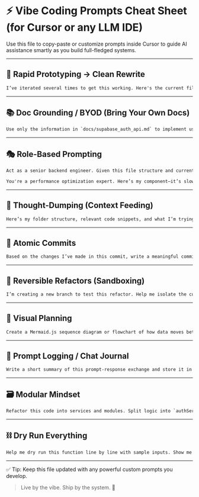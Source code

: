 # ⚡ Vibe Coding Prompts Cheat Sheet (for Cursor or any LLM IDE)

Use this file to copy-paste or customize prompts inside Cursor to guide AI assistance smartly as you build full-fledged systems.

---

## 🧪 Rapid Prototyping → Clean Rewrite

```txt
I’ve iterated several times to get this working. Here's the current file structure and final code. Now, please help me rewrite it from scratch, clean and minimal, as if building from zero—but using what we've learned.
```

---

## 📚 Doc Grounding / BYOD (Bring Your Own Docs)

```txt
Use only the information in `docs/supabase_auth_api.md` to implement user signup and login flow. Ignore all other assumptions. Build the auth module cleanly from that doc alone.
```

---

## 🎭 Role-Based Prompting

```txt
Act as a senior backend engineer. Given this file structure and current implementation, how would you architect the service layer for scalability?

You're a performance optimization expert. Here’s my component—it’s slow. Tell me exactly what to fix and how.
```

---

## 🧠 Thought-Dumping (Context Feeding)

```txt
Here’s my folder structure, relevant code snippets, and what I’m trying to achieve. Something’s not working, and I’m stuck. Based on this complete context, what should I do next?
```

---

## 🧼 Atomic Commits

```txt
Based on the changes I’ve made in this commit, write a meaningful commit message that describes the single responsibility it touches.
```

---

## 🔁 Reversible Refactors (Sandboxing)

```txt
I’m creating a new branch to test this refactor. Help me isolate the current logic into a separate file/module so I can experiment without breaking the main workflow.
```

---

## 🎨 Visual Planning

```txt
Create a Mermaid.js sequence diagram or flowchart of how data moves between frontend, backend, and database in this project. Use the current file structure as reference.
```

---

## 🧾 Prompt Logging / Chat Journal

```txt
Write a short summary of this prompt-response exchange and store it in `ai_history.md` with today’s date. I want to track what worked, what failed, and key insights.
```

---

## 🗃️ Modular Mindset

```txt
Refactor this code into services and modules. Split logic into `authService`, `dbService`, and `emailService`. Keep each module loosely coupled and testable.
```

---

## ⛓️ Dry Run Everything

```txt
Help me dry run this function line by line with sample inputs. Show me what each variable looks like at every step, and point out any logic bugs.
```

---

✅ Tip: Keep this file updated with any powerful custom prompts you develop.

> Live by the vibe. Ship by the system. 🚀
